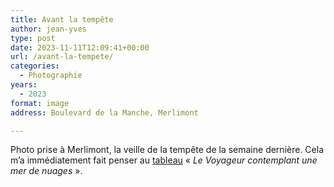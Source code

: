 ```yaml
---
title: Avant la tempête
author: jean-yves
type: post
date: 2023-11-11T12:09:41+00:00
url: /avant-la-tempete/
categories:
  - Photographie
years:
  - 2023
format: image
address: Boulevard de la Manche, Merlimont

---
```

Photo prise à Merlimont, la veille de la tempête de la semaine dernière. Cela m&rsquo;a immédiatement fait penser au [tableau](https://fr.wikipedia.org/wiki/Le_Voyageur_contemplant_une_mer_de_nuages) « _Le Voyageur contemplant une mer de nuages_ ».